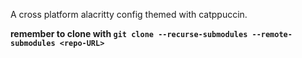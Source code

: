 A cross platform alacritty config themed with catppuccin.

**remember to clone with `git clone --recurse-submodules --remote-submodules <repo-URL>`**
